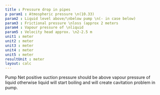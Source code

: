 ```yaml
---
title : Pressure drop in pipes
p param1 : Atmospheric pressure \n(10.33)
param2 : Liquid level above/\nbelow pump \n(- in case below)
param3 : Frictional pressure \nloss (approx 2 meters
param4 : Vapour pressure of \nliquid
param5 : Velocity head approx. \n2-2.5 m
unit1 : meter
unit2 : meter
unit3 : meter
unit4 : meter
unit5 : meter
resultUnit : meter
layout: calc
---
```


Pump Net positive suction pressure should be above vapour pressure of liquid otherwise liquid will start boiling and will create cavitation
problem in pump.

<script>  
    const inputs = document.querySelectorAll('.outlined-field input:not([readonly])');    
    inputs.forEach(input => {   
      input.addEventListener('input', () => {
        if (input.value) {
          input.closest('.outlined-field').classList.add('has-content');
        } else {
          input.closest('.outlined-field').classList.remove('has-content');
        }   
        calculate();
      });      
      // Check on page load
      if (input.value) {
        input.closest('.outlined-field').classList.add('has-content');
      }
    });
    // Calculate function 
    function calculate() {
      const v1 = parseFloat(document.getElementById('param1').value) || 0;
      const v2 = parseFloat(document.getElementById('param2').value) || 0;      
      const v3 = parseFloat(document.getElementById('param3').value) || 0;
      const v4= parseFloat(document.getElementById('param4').value) || 0;    
      const result =  (v1 + v2 - v3 - v4 - v5)
      
      document.getElementById('result').value = result.toFixed(2);
    }
</script>


